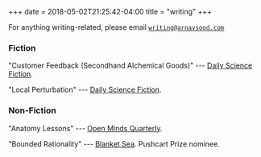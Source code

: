 +++
date = 2018-05-02T21:25:42-04:00
title = "writing"
+++

For anything writing-related, please email [``writing@arnavsood.com``](mailto:writing@arnavsood.com)

### Fiction 

"Customer Feedback (Secondhand Alchemical Goods)" --- [Daily Science Fiction](https://dailysciencefiction.com/fantasy/fantasy/arnav-sood/customer-feedback-secondhand-alchemical-goods).

"Local Perturbation" --- [Daily Science Fiction](https://dailysciencefiction.com/science-fiction/other-worlds-sf/arnav-sood/local-perturbation).

### Non-Fiction

"Anatomy Lessons" --- [Open Minds Quarterly](https://www.openmindsquarterly.com/product/fall-2023-pdf/).

"Bounded Rationality" --- [Blanket Sea](http://blanketsea.com/2019/09/18/bounded-rationality-by-arnav-sood/). Pushcart Prize nominee.

